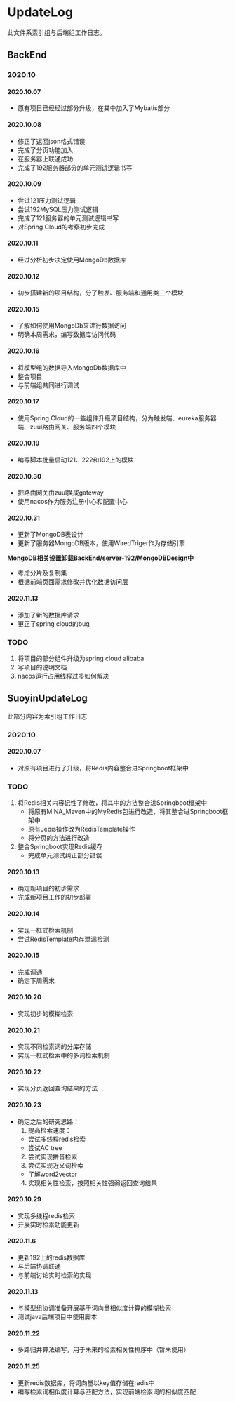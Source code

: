# UpdateLog

此文件系索引组与后端组工作日志。

## BackEnd

### 2020.10

#### 2020.10.07

- 原有项目已经经过部分升级，在其中加入了Mybatis部分

#### 2020.10.08

- 修正了返回json格式错误
- 完成了分页功能加入
- 在服务器上联通成功
- 完成了192服务器部分的单元测试逻辑书写

#### 2020.10.09

- 尝试121压力测试逻辑
- 尝试192MySQL压力测试逻辑
- 完成了121服务器的单元测试逻辑书写
- 对Spring Cloud的考察初步完成

#### 2020.10.11

- 经过分析初步决定使用MongoDb数据库

#### 2020.10.12

- 初步搭建新的项目结构，分了触发、服务端和通用类三个模块

#### 2020.10.15

- 了解如何使用MongoDb来进行数据访问
- 明确本周需求，编写数据库访问代码

#### 2020.10.16

- 将模型组的数据导入MongoDb数据库中
- 整合项目
- 与前端组共同进行调试

#### 2020.10.17

- 使用Spring Cloud的一些组件升级项目结构，分为触发端、eureka服务器端、zuul路由网关、服务端四个模块

#### 2020.10.19

- 编写脚本批量启动121、222和192上的模块

#### 2020.10.30

- 把路由网关由zuul换成gateway
- 使用nacos作为服务注册中心和配置中心

#### 2020.10.31

- 更新了MongoDB表设计
- 更新了服务器MongoDB版本，使用WiredTriger作为存储引擎

**MongoDB相关设置卸载BackEnd/server-192/MongoDBDesign中**

- 考虑分片及复制集
- 根据前端页面需求修改并优化数据访问层

#### 2020.11.13

- 添加了新的数据库请求
- 更正了spring cloud的bug

### TODO

1. 将项目的部分组件升级为spring cloud alibaba
2. 写项目的说明文档
3. nacos运行占用线程过多如何解决


## SuoyinUpdateLog

此部分内容为索引组工作日志

### 2020.10

#### 2020.10.07

- 对原有项目进行了升级，将Redis内容整合进Springboot框架中

### TODO

1. 将Redis相关内容记性了修改，将其中的方法整合进Springboot框架中
   - 将原有MINA_Maven中的MyRedis包进行改造，将其整合进Springboot框架中
   - 原有Jedis操作改为RedisTemplate操作
   - 将分页的方法进行改造
2. 整合Springboot实现Redis缓存
   - 完成单元测试纠正部分错误

#### 2020.10.13

- 确定新项目的初步需求
- 完成新项目工作的初步部署

#### 2020.10.14

- 实现一框式检索机制
- 尝试RedisTemplate内存泄漏检测

#### 2020.10.15

- 完成调通
- 确定下周需求

#### 2020.10.20

- 实现初步的模糊检索

#### 2020.10.21

- 实现不同检索词的分库存储
- 实现一框式检索中的多词检索机制

#### 2020.10.22

- 实现分页返回查询结果的方法

#### 2020.10.23

- 确定之后的研究思路：
   1. 提高检索速度：
   - 尝试多线程redis检索
   - 尝试AC tree
   2. 尝试实现拼音检索
   3. 尝试实现近义词检索
   - 了解word2vector
   4. 实现相关性检索，按照相关性强弱返回查询结果
   
#### 2020.10.29
   -  实现多线程redis检索
   - 开展实时检索功能更新

#### 2020.11.6
   - 更新192上的redis数据库
   - 与后端协调联通
   - 与前端讨论实时检索的实现
   
#### 2020.11.13
   - 与模型组协调准备开展基于词向量相似度计算的模糊检索
   - 测试java后端项目中使用脚本
   
#### 2020.11.22
   - 多路归并算法编写，用于未来的检索相关性排序中（暂未使用）
   
#### 2020.11.25
   - 更新redis数据库，将词向量以key值存储在redis中
   - 编写检索词相似度计算与匹配方法，实现前端检索词的相似度匹配
